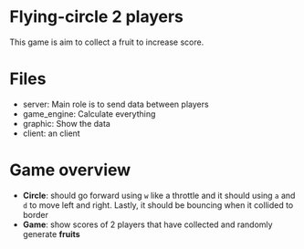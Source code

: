 # Flying-circle 2 players
This game is aim to collect a fruit to increase score.

# Files
- server: Main role is to send data between players
- game_engine: Calculate everything
- graphic: Show the data
- client: an client

# Game overview
- **Circle**: should go forward using `w` like a throttle and it should using `a` and `d` to move left and right. Lastly, it should be bouncing when it collided to border
- **Game**: show scores of 2 players that have collected and randomly generate **fruits**
